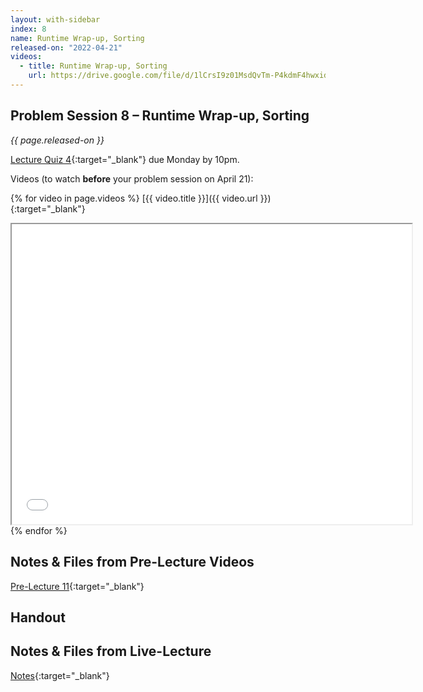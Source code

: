 ```yaml
---
layout: with-sidebar
index: 8
name: Runtime Wrap-up, Sorting
released-on: "2022-04-21"
videos:
  - title: Runtime Wrap-up, Sorting
    url: https://drive.google.com/file/d/1lCrsI9z01MsdQvTm-P4kdmF4hwxidd8P
---
```


## Problem Session 8 – Runtime Wrap-up, Sorting	

_{{ page.released-on }}_  

[Lecture Quiz 4](https://www.gradescope.com/courses/381276/assignments/1999842/){:target="_blank"} due Monday by 10pm.

Videos (to watch **before** your problem session on April 21):

{% for video in page.videos %}
[{{ video.title }}]({{ video.url }}){:target="_blank"}

<iframe src="{{ video.url }}/preview" width="640" height="480" allow="autoplay"></iframe>
{% endfor %}

## Notes & Files from Pre-Lecture Videos

[Pre-Lecture 11](https://github.com/ucsd-cse12-sp22/ucsd-cse12-sp22.github.io/tree/main/_pre-lectures/lecture-11){:target="_blank"}

## Handout



## Notes & Files from Live-Lecture

[Notes](https://github.com/ucsd-cse12-sp22/ucsd-cse12-sp22.github.io/tree/main/_lectures/lecture-08){:target="_blank"}

